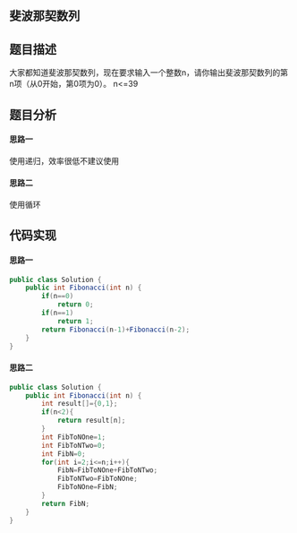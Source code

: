 ## 斐波那契数列 
## 题目描述 
大家都知道斐波那契数列，现在要求输入一个整数n，请你输出斐波那契数列的第n项（从0开始，第0项为0）。
n<=39
## 题目分析 
#### 思路一 
使用递归，效率很低不建议使用
#### 思路二 
使用循环 
## 代码实现 
#### 思路一 
```Java
public class Solution {
    public int Fibonacci(int n) {
        if(n==0)
            return 0;
        if(n==1)
            return 1;
        return Fibonacci(n-1)+Fibonacci(n-2);
    }
}
```
#### 思路二 
```Java 
public class Solution {
    public int Fibonacci(int n) {
        int result[]={0,1};
        if(n<2){
            return result[n];
        }
        int FibToNOne=1;
        int FibToNTwo=0;
        int FibN=0;
        for(int i=2;i<=n;i++){
            FibN=FibToNOne+FibToNTwo;
            FibToNTwo=FibToNOne;
            FibToNOne=FibN;
        }
        return FibN;
    }
}
```
